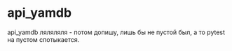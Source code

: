 # api_yamdb
api_yamdb
ляляляля - потом допишу, лишь бы не пустой был, а то pytest на пустом спотыкается.